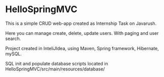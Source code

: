 # HelloSpringMVC
This is a simple CRUD web-app created as Internship Task on Javarush.

Here you can manage create, delete, update users. With paging and user search.

Project created in InteliJIdea, using Maven, Spring framework, Hibernate, mySQL.

SQL init and populate database scripts located in HelloSpringMVC/src/main/resources/database/
